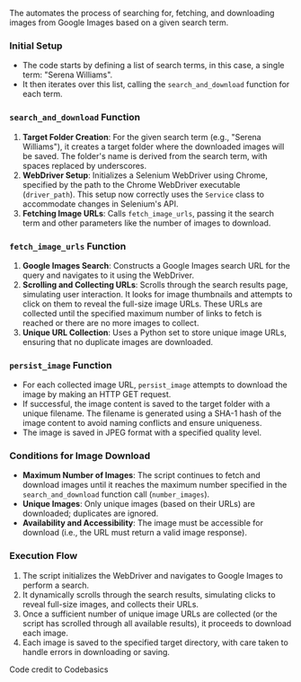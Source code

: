 The automates the process of searching for, fetching, and downloading images from Google Images based on a given search term.


### Initial Setup
- The code starts by defining a list of search terms, in this case, a single term: "Serena Williams".
- It then iterates over this list, calling the `search_and_download` function for each term.

### `search_and_download` Function
1. **Target Folder Creation**: For the given search term (e.g., "Serena Williams"), it creates a target folder where the downloaded images will be saved. The folder's name is derived from the search term, with spaces replaced by underscores.
2. **WebDriver Setup**: Initializes a Selenium WebDriver using Chrome, specified by the path to the Chrome WebDriver executable (`driver_path`). This setup now correctly uses the `Service` class to accommodate changes in Selenium's API.
3. **Fetching Image URLs**: Calls `fetch_image_urls`, passing it the search term and other parameters like the number of images to download.

### `fetch_image_urls` Function
1. **Google Images Search**: Constructs a Google Images search URL for the query and navigates to it using the WebDriver.
2. **Scrolling and Collecting URLs**: Scrolls through the search results page, simulating user interaction. It looks for image thumbnails and attempts to click on them to reveal the full-size image URLs. These URLs are collected until the specified maximum number of links to fetch is reached or there are no more images to collect.
3. **Unique URL Collection**: Uses a Python set to store unique image URLs, ensuring that no duplicate images are downloaded.

### `persist_image` Function
- For each collected image URL, `persist_image` attempts to download the image by making an HTTP GET request.
- If successful, the image content is saved to the target folder with a unique filename. The filename is generated using a SHA-1 hash of the image content to avoid naming conflicts and ensure uniqueness.
- The image is saved in JPEG format with a specified quality level.

### Conditions for Image Download
- **Maximum Number of Images**: The script continues to fetch and download images until it reaches the maximum number specified in the `search_and_download` function call (`number_images`).
- **Unique Images**: Only unique images (based on their URLs) are downloaded; duplicates are ignored.
- **Availability and Accessibility**: The image must be accessible for download (i.e., the URL must return a valid image response).

### Execution Flow
1. The script initializes the WebDriver and navigates to Google Images to perform a search.
2. It dynamically scrolls through the search results, simulating clicks to reveal full-size images, and collects their URLs.
3. Once a sufficient number of unique image URLs are collected (or the script has scrolled through all available results), it proceeds to download each image.
4. Each image is saved to the specified target directory, with care taken to handle errors in downloading or saving.

Code credit to Codebasics
